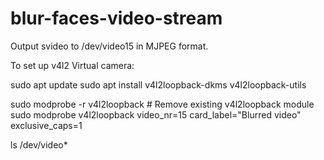 # blur-faces-video-stream
Output svideo to /dev/video15 in MJPEG format. 

To set up v4l2 Virtual camera:

sudo apt update
sudo apt install v4l2loopback-dkms v4l2loopback-utils

sudo modprobe -r v4l2loopback  # Remove existing v4l2loopback module
sudo modprobe v4l2loopback video_nr=15 card_label="Blurred video" exclusive_caps=1

ls /dev/video*
